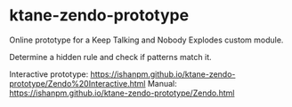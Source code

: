 # ktane-zendo-prototype

Online prototype for a Keep Talking and Nobody Explodes custom module.

Determine a hidden rule and check if patterns match it.

Interactive prototype: https://ishanpm.github.io/ktane-zendo-prototype/Zendo%20Interactive.html
Manual: https://ishanpm.github.io/ktane-zendo-prototype/Zendo.html